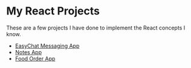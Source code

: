 # My React Projects

These are a few projects I have done to implement the React concepts I know.
* [EasyChat Messaging App](https://github.com/pullsaki/easychat-messaging-app)
* [Notes App](https://github.com/pullsaki/notes-app)
* [Food Order App](https://github.com/pullsaki/food-order-app)
